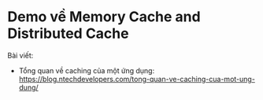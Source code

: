 # Demo về Memory Cache and Distributed Cache
Bài viết:

- Tổng quan về caching của một ứng dụng: https://blog.ntechdevelopers.com/tong-quan-ve-caching-cua-mot-ung-dung/